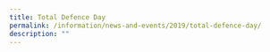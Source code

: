 ```yaml
---
title: Total Defence Day
permalink: /information/news-and-events/2019/total-defence-day/
description: ""
---
```

